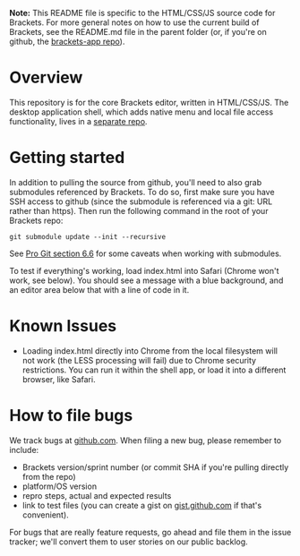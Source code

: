 **Note:** This README file is specific to the HTML/CSS/JS source code for Brackets.
For more general notes on how to use the current build of Brackets, see the
README.md file in the parent folder (or, if you're on github, the
[brackets-app repo](http://github.com/adobe/brackets-app)).

Overview
========

This repository is for the core Brackets editor, written in HTML/CSS/JS. The 
desktop application shell, which adds native menu and local file access 
functionality, lives in a [separate repo](http://github.com/adobe/brackets-app).

Getting started
===============

In addition to pulling the source from github, you'll need to also grab
submodules referenced by Brackets. To do so, first make sure you have SSH
access to github (since the submodule is referenced via a git: URL rather than
https). Then run the following command in the root of your Brackets repo:

	git submodule update --init --recursive
	
See [Pro Git section 6.6](http://progit.org/book/ch6-6.html) for some caveats
when working with submodules.

To test if everything's working, load index.html into Safari (Chrome won't work,
see below). You should see a message with a blue background, and an editor area
below that with a line of code in it.

Known Issues
============

* Loading index.html directly into Chrome from the local filesystem will not work
  (the LESS processing will fail) due to Chrome security restrictions. You can run 
  it within the shell app, or load it into a different browser, like Safari.

How to file bugs
================

We track bugs at [github.com](https://github.com/adobe/brackets/issues). When filing a new bug, 
please remember to include:

* Brackets version/sprint number (or commit SHA if you're pulling directly from the repo)
* platform/OS version
* repro steps, actual and expected results
* link to test files (you can create a gist on [gist.github.com](https://gist.github.com/) 
if that's convenient).

For bugs that are really feature requests, go ahead and file them in the issue tracker; we'll convert
them to user stories on our public backlog.